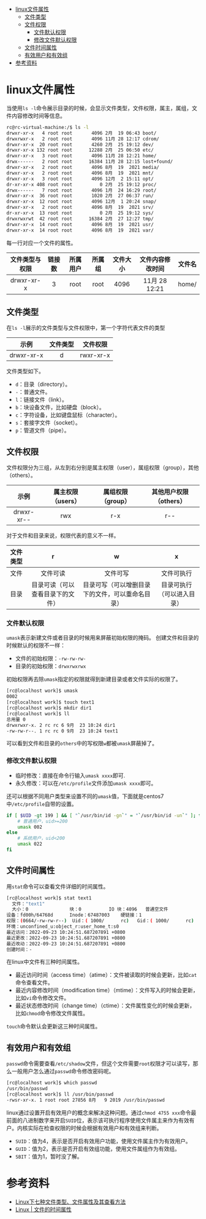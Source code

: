 - [linux文件属性](#linux文件属性)
  - [文件类型](#文件类型)
  - [文件权限](#文件权限)
    - [文件默认权限](#文件默认权限)
    - [修改文件默认权限](#修改文件默认权限)
  - [文件时间属性](#文件时间属性)
  - [有效用户和有效组](#有效用户和有效组)
- [参考资料](#参考资料)

# linux文件属性

当使用`ls -l`命令展示目录的时候，会显示文件类型，文件权限，属主，属组，文件内容修改时间等信息。

```bash
rc@rc-virtual-machine:/$ ls -l
drwxr-xr-x   4 root root       4096 2月  19 06:43 boot/
drwxrwxr-x   2 root root       4096 11月 28 12:17 cdrom/
drwxr-xr-x  20 root root       4260 2月  25 19:12 dev/
drwxr-xr-x 132 root root      12288 2月  25 06:50 etc/
drwxr-xr-x   3 root root       4096 11月 28 12:21 home/
drwx------   2 root root      16384 11月 28 12:15 lost+found/
drwxr-xr-x   2 root root       4096 8月  19  2021 media/
drwxr-xr-x   2 root root       4096 8月  19  2021 mnt/
drwxr-xr-x   3 root root       4096 12月  2 15:11 opt/
dr-xr-xr-x 408 root root          0 2月  25 19:12 proc/
drwx------   7 root root       4096 1月  24 16:29 root/
drwxr-xr-x  36 root root       1020 2月  27 06:37 run/
drwxr-xr-x  12 root root       4096 12月  1 20:24 snap/
drwxr-xr-x   2 root root       4096 8月  19  2021 srv/
dr-xr-xr-x  13 root root          0 2月  25 19:12 sys/
drwxrwxrwt  42 root root      16384 2月  27 12:27 tmp/
drwxr-xr-x  14 root root       4096 8月  19  2021 usr/
drwxr-xr-x  14 root root       4096 8月  19  2021 var/
```

每一行对应一个文件的属性。

| 文件类型与权限 | 链接数 | 所属用户 | 所属组 | 文件大小 | 文件内容修改时间 | 文件名 |
| :------------: | :----: | :------: | :----: | :------: | :--------------: | :----: |
|   drwxr-xr-x   |   3    |   root   |  root  |   4096   |  11月 28 12:21   | home/  |

## 文件类型

在`ls -l`展示的文件类型与文件权限中，第一个字符代表文件的类型

|    示例    | 文件类型 | 文件权限  |
| :--------: | :------: | :-------: |
| drwxr-xr-x |    d     | rwxr-xr-x |

文件类型如下。

- `d`：目录（directory）。
- `-`：普通文件。
- `l`：链接文件（link）。
- `b`：块设备文件，比如硬盘（block）。
- `c`：字符设备，比如键盘鼠标（character）。
- `s`：套接字文件（socket）。
- `p`：管道文件（pipe）。

## 文件权限

文件权限分为三组，从左到右分别是属主权限（user），属组权限（group），其他（others）。

|    示例    | 属主权限（users） | 属组权限（group） | 其他用户权限（others） |
| :--------: | :---------------: | :---------------: | :--------------------: |
| drwxr-xr-- |        rwx        |        r-x        |          r--           |

对于文件和目录来说，权限代表的意义不一样。

| 文件类型 |                r                 |                        w                         |             x              |
| :------: | :------------------------------: | :----------------------------------------------: | :------------------------: |
|   文件   |             文件可读             |                     文件可写                     |         文件可执行         |
|   目录   | 目录可读（可以查看目录下的文件） | 目录可写（可以增删目录下的文件，可以重命名目录） | 目录可执行（可以进入目录） |

### 文件默认权限

`umask`表示新建文件或者目录的时候用来屏蔽初始权限的掩码。
创建文件和目录的时候默认的权限不一样：

- 文件的初始权限：`-rw-rw-rw-`
- 目录的初始权限：`drwxrwxrwx`

初始权限再去除`umask`指定的权限就得到新建目录或者文件实际的权限了。

```bash
[rc@localhost work]$ umask
0002
[rc@localhost work]$ touch text1
[rc@localhost work]$ mkdir dir1
[rc@localhost work]$ ll
总用量 0
drwxrwxr-x. 2 rc rc 6 9月  23 10:24 dir1
-rw-rw-r--. 1 rc rc 0 9月  23 10:24 text1
```

可以看到文件和目录的`others`中的写权限`w`都被`umask`屏蔽掉了。

### 修改文件默认权限

- 临时修改：直接在命令行输入`umask xxxx`即可.
- 永久修改：可以在`/etc/profile`文件添加`umask xxxx`即可。

还可以根据不同用户类型来设置不同的`umask`值，下面就是centos7中`/etc/profile`自带的设置。

```bash
if [ $UID -gt 199 ] && [ "`/usr/bin/id -gn`" = "`/usr/bin/id -un`" ]; then
    # 普通用户，uid>=200
    umask 002
else
    # 系统用户，uid<200
    umask 022
fi
```

## 文件时间属性

用`stat`命令可以查看文件详细的时间属性。

```bash
[rc@localhost work]$ stat text1
  文件："text1"
  大小：0               块：0          IO 块：4096   普通空文件
设备：fd00h/64768d      Inode：67487003    硬链接：1
权限：(0664/-rw-rw-r--)  Uid：( 1000/      rc)   Gid：( 1000/      rc)
环境：unconfined_u:object_r:user_home_t:s0
最近访问：2022-09-23 10:24:51.687207891 +0800
最近更改：2022-09-23 10:24:51.687207891 +0800
最近改动：2022-09-23 10:24:51.687207891 +0800
创建时间：-
```

在linux中文件有三种时间属性。

- 最近访问时间（access time）（atime）：文件被读取的时候会更新，比如`cat`命令查看文件。
- 最近内容修改时间（modification time）（mtime）：文件写入的时候会更新，比如`vi`命令修改文件。
- 最近状态修改时间（change time）（ctime）：文件属性变化的时候会更新，比如`chmod`命令修改文件属性。

`touch`命令默认会更新这三种时间属性。

## 有效用户和有效组

`passwd`命令需要查看`/etc/shadow`文件，但这个文件需要`root`权限才可以读写，那么一般用户怎么通过`passwd`命令修改密码呢。

```bash
[rc@localhost work]$ which passwd
/usr/bin/passwd
[rc@localhost work]$ ll /usr/bin/passwd
-rwsr-xr-x. 1 root root 27856 8月   9 2019 /usr/bin/passwd
```

linux通过设置开启有效用户的概念来解决这种问题。通过`chmod 4755 xxx`命令最前面的八进制数字来开启`SUID`位，表示该可执行程序使用文件属主来作为有效有户。内核实际在检查权限的时候会根据有效用户和有效组来判断。

- `SUID`：值为4，表示是否开启有效用户功能，使用文件属主作为有效用户。
- `GUID`：值为2，表示是否开启有效组功能，使用文件属组作为有效组。
- `SBIT`：值为1，暂时没了解。

# 参考资料

- [Linux下七种文件类型、文件属性及其查看方法](https://blog.csdn.net/rong09_13/article/details/79233956)
- [Linux | 文件的时间属性](https://zhuanlan.zhihu.com/p/108055568)
